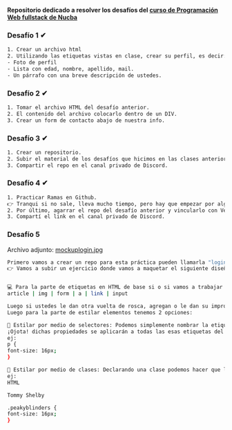 
**Repositorio dedicado a resolver los desafíos del [curso de Programación Web fullstack de Nucba](https://nucba.com.ar/codingbootcamp)**

### Desafío 1 ✔
```bash
1. Crear un archivo html
2. Utilizando las etiquetas vistas en clase, crear su perfil, es decir:
- Foto de perfil
- Lista con edad, nombre, apellido, mail.
- Un párrafo con una breve descripción de ustedes.
```


### Desafío 2 ✔
```bash
1. Tomar el archivo HTML del desafío anterior.
2. El contenido del archivo colocarlo dentro de un DIV.
3. Crear un form de contacto abajo de nuestra info.
```

### Desafío 3 ✔
```bash
1. Crear un repositorio.
2. Subir el material de los desafíos que hicimos en las clases anteriores.
3. Compartir el repo en el canal privado de Discord.
```

### Desafío 4 ✔
```bash
1. Practicar Ramas en Github. 
👉 Tranqui si no sale, lleva mucho tiempo, pero hay que empezar por algo!.
2. Por último, agarrar el repo del desafío anterior y vincularlo con Vercel.
3. Compartí el link en el canal privado de Discord.
```
### Desafío 5
Archivo adjunto: [mockuplogin.jpg](https://drive.google.com/file/d/1ybGP7xEAqu2wegA0p65hP3fGQoLhJACs/view)
```bash
Primero vamos a crear un repo para esta práctica pueden llamarla "login-landing".
👉 Vamos a subir un ejercicio donde vamos a maquetar el siguiente diseño adjunto "mockuplogin.jpg", primero realizaremos el Mockup (en Whimsical) el cual vamos a exportarlo en .jpg para compartirlo en una carpeta llamada "Mockup" y luego estructuramos con HTML5 el esqueleto del sitio y estilamos con CSS3.


💻 Para la parte de etiquetas en HTML de base si o si vamos a trabajar con las siguientes:
article | img | form | a | link | input

Luego si ustedes le dan otra vuelta de rosca, agregan o le dan su impronta con otros tags, mejor aún!
Luego para la parte de estilar elementos tenemos 2 opciones:

🔴 Estilar por medio de selectores: Podemos simplemente nombrar la etiqueta de HTML y aplicar las propiedades que necesitamos.
¡Ojota! dichas propiedades se aplicarán a todas las esas etiquetas del sitio. Por ejemplo esto haría que todos los párrafos del sitio tengan un tamaño de 16 pixeles.
ej:
p {
font-size: 16px;
}

🔴 Estilar por medio de clases: Declarando una clase podemos hacer que las propiedades se apliquen sólo a lo elementos que queremos, ¡y podemos reutilizarla!
ej:
HTML

Tommy Shelby

.peakyblinders {
font-size: 16px;
}
```

